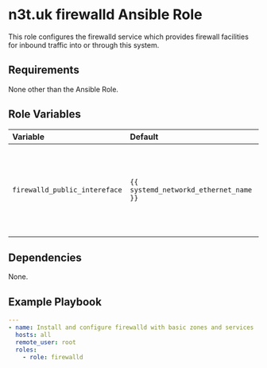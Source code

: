 # n3t.uk firewalld Ansible Role

This role configures the firewalld service which provides firewall facilities
for inbound traffic into or through this system.

## Requirements

None other than the Ansible Role.

## Role Variables

| Variable                      | Default                                | Description                                                                            |
| :---------------------------- | :------------------------------------- | :------------------------------------------------------------------------------------- |
| `firewalld_public_intereface` | `{{ systemd_networkd_ethernet_name }}` | The name of the interface which is configured with the IP addresses for remote access. |

## Dependencies

None.

## Example Playbook

```yaml
---
- name: Install and configure firewalld with basic zones and services
  hosts: all
  remote_user: root
  roles:
    - role: firewalld
```
